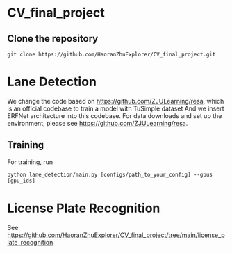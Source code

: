 # CV_final_project

## Clone the repository

```
git clone https://github.com/HaoranZhuExplorer/CV_final_project.git
```

# Lane Detection

We change the code based on https://github.com/ZJULearning/resa, which is an official codebase to train a model with TuSimple dataset
And we insert ERFNet architecture into this codebase. For data downloads and set up the environment, please see https://github.com/ZJULearning/resa.

## Training

For training, run

```Shell
python lane_detection/main.py [configs/path_to_your_config] --gpus [gpu_ids]
```

# License Plate Recognition

See https://github.com/HaoranZhuExplorer/CV_final_project/tree/main/license_plate_recognition
